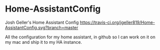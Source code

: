# Home-AssistantConfig
Josh Geller's Home Assistant Config https://travis-ci.org/jgeller819/Home-AssistantConfig.svg?branch=master

All the configuration for my home assistant, in github so I can work on it on my mac and ship it to my HA instance.
